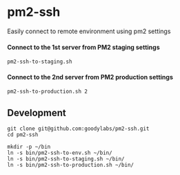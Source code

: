 # pm2-ssh
Easily connect to remote environment using pm2 settings

#### Connect to the 1st server from PM2 staging settings

```
pm2-ssh-to-staging.sh
```

#### Connect to the 2nd server from PM2 production settings

```
pm2-ssh-to-production.sh 2
```



## Development

```
git clone git@github.com:goodylabs/pm2-ssh.git
cd pm2-ssh

mkdir -p ~/bin
ln -s bin/pm2-ssh-to-env.sh ~/bin/
ln -s bin/pm2-ssh-to-staging.sh ~/bin/
ln -s bin/pm2-ssh-to-production.sh ~/bin/
```